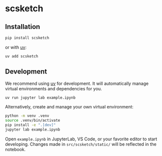 # scsketch

## Installation

```sh
pip install scsketch
```

or with [uv](https://github.com/astral-sh/uv):

```sh
uv add scsketch
```

## Development

We recommend using [uv](https://github.com/astral-sh/uv) for development.
It will automatically manage virtual environments and dependencies for you.

```sh
uv run jupyter lab example.ipynb
```

Alternatively, create and manage your own virtual environment:

```sh
python -m venv .venv
source .venv/bin/activate
pip install -e ".[dev]"
jupyter lab example.ipynb
```

Open `example.ipynb` in JupyterLab, VS Code, or your favorite editor
to start developing. Changes made in `src/scsketch/static/` will be reflected
in the notebook.

